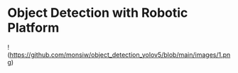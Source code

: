 # Object Detection with Robotic Platform
!(https://github.com/monsiw/object_detection_yolov5/blob/main/images/1.png)
